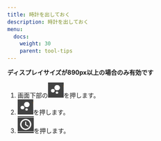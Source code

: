 ```yaml
---
title: 時計を出しておく
description: 時計を出しておく
menu:
  docs:
    weight: 30
    parent: tool-tips
---
```

__ディスプレイサイズが890px以上の場合のみ有効です__  
1. 画面下部の![tool5](https://raw.githubusercontent.com/cutls/TheDeskDocs/master/media/tool5.png)を押します。  
1. ![tool5](https://raw.githubusercontent.com/cutls/TheDeskDocs/master/media/tool5.png)を押します。  
1. ![tool7](https://raw.githubusercontent.com/cutls/TheDeskDocs/master/media/tool7.png)を押します。  
